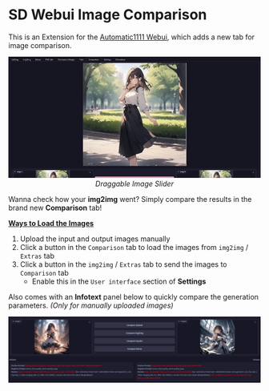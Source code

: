 ﻿# SD Webui Image Comparison
This is an Extension for the [Automatic1111 Webui](https://github.com/AUTOMATIC1111/stable-diffusion-webui), which adds a new tab for image comparison.

<p align="center">
<img src="tab.gif"><br>
<i>Draggable Image Slider</i>
</p>

Wanna check how your **img2img** went? Simply compare the results in the brand new **Comparison** tab!

<ins><b>Ways to Load the Images</b></ins>
1. Upload the input and output images manually
2. Click a button in the `Comparison` tab to load the images from `img2img` / `Extras` tab
3. Click a button in the `img2img` / `Extras` tab to send the images to `Comparison` tab
    - Enable this in the `User interface` section of **Settings** 

Also comes with an **Infotext** panel below to quickly compare the generation parameters.
*(Only for manually uploaded images)*
<p align="center">
<img src="info.jpg"><br>
</p>
